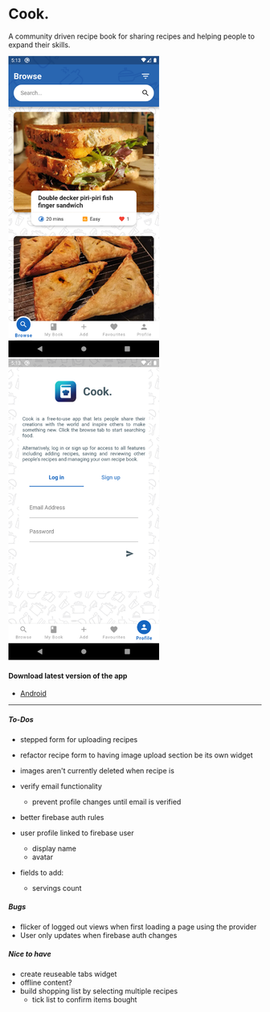 # Cook.

A community driven recipe book for sharing recipes and helping people to expand their skills.

<img src="https://github.com/Lith1um/Cook./blob/master/assets/screenshots/screenshot-1.png" width="300"/>    <img src="https://github.com/Lith1um/Cook./blob/master/assets/screenshots/screenshot-2.png" width="300"/>

#### Download latest version of the app

- [Android](https://github.com/Lith1um/Cook./blob/master/release/android/Cook.apk)

---

##### To-Dos

- stepped form for uploading recipes
- refactor recipe form to having image upload section be its own widget
- images aren't currently deleted when recipe is
- verify email functionality
  - prevent profile changes until email is verified
- better firebase auth rules
- user profile linked to firebase user
  - display name
  - avatar

- fields to add:
  - servings count


##### Bugs

- flicker of logged out views when first loading a page using the provider
- User only updates when firebase auth changes

##### Nice to have

- create reuseable tabs widget
- offline content?
- build shopping list by selecting multiple recipes
  - tick list to confirm items bought
